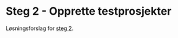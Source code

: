 # Steg 2 - Opprette testprosjekter

Løsningsforslag for [steg 2](https://github.com/nrkno/dotnetskolen/tree/net5/main?tab=readme-ov-file#steg-2---opprette-testprosjekter).
